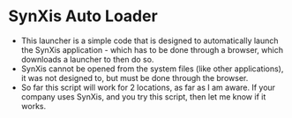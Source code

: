 # SynXis Auto Loader
- This launcher is a simple code that is designed to automatically launch the SynXis application - which has to be done through a browser, which downloads a launcher to then do so.
- SynXis cannot be opened from the system files (like other applications), it was not designed to, but must be done through the browser.
- So far this script will work for 2 locations, as far as I am aware. If your company uses SynXis, and you try this script, then let me know if it works.